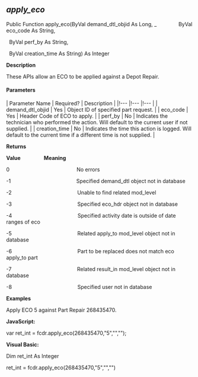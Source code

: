 _apply_eco_
-----------

Public Function apply_eco(ByVal demand_dtl_objid As Long, _
              ByVal eco_code As String,

  ByVal perf_by As String,

  ByVal creation_time As String) As Integer

**Description**

These APIs allow an ECO to be applied against a Depot Repair.

#### Parameters

| Parameter Name | Required? | Description |
|!--- |!--- |!--- |
| demand_dtl_objid | Yes | Object ID of specified part request. |
| eco_code | Yes | Header Code of ECO to apply. |
| perf_by | No | Indicates the technician who performed the action. Will default to the current user if not supplied. |
| creation_time | No | Indicates the time this action is logged. Will default to the current time if a different time is not supplied. |

**Returns**

**Value**                **Meaning**

0                                              No errors

-1                                             Specified demand_dtl object not in database

-2                                             Unable to find related mod_level

-3                                             Specified eco_hdr object not in database

-4                                             Specified activity date is outside of date ranges of eco

-5                                             Related apply_to mod_level object not in database

-6                                             Part to be replaced does not match eco apply_to part

-7                                             Related result_in mod_level object not in database

-8                                             Specified user not in database

**Examples**

 Apply ECO 5 against Part Repair 268435470.

**JavaScript:**

var ret_int = fcdr.apply_eco(268435470,"5","","");

**Visual Basic:**

Dim ret_int As Integer

ret_int = fcdr.apply_eco(268435470,"5","","")